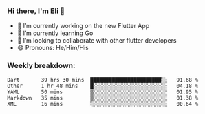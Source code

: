 ### Hi there, I'm Eli 👋
- 🔭 I’m currently working on the new Flutter App
- 🌱 I’m currently learning Go
- 🦄 I’m looking to collaborate with other flutter developers
- 😄 Pronouns: He/Him/His

### Weekly breakdown:
<!--START_SECTION:waka-->
```text
Dart       39 hrs 30 mins  ███████████████████████░░   91.68 % 
Other      1 hr 48 mins    █░░░░░░░░░░░░░░░░░░░░░░░░   04.18 % 
YAML       50 mins         ▒░░░░░░░░░░░░░░░░░░░░░░░░   01.95 % 
Markdown   35 mins         ▒░░░░░░░░░░░░░░░░░░░░░░░░   01.38 % 
XML        16 mins         ░░░░░░░░░░░░░░░░░░░░░░░░░   00.64 % 
```
<!--END_SECTION:waka-->
